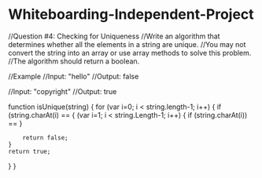# Whiteboarding-Independent-Project

//Question #4: Checking for Uniqueness
//Write an algorithm that determines whether all the elements in a string are unique. 
//You may not convert the string into an array or use array methods to solve this problem. 
//The algorithm should return a boolean.

//Example
//Input: "hello"
//Output: false

//Input: "copyright"
//Output: true


function isUnique(string) {
	for (var i=0; i < string.length-1; i++) {
  	if (string.charAt(i) == {
    	(var i=1; i < string.Length-1; i++)
      {
      	if (string.charAt(i)) == 
      }
    
    	return false;
    }
    return true;
  }
}
